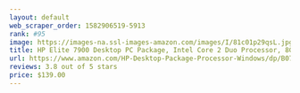 ```yaml
---
layout: default 
﻿web_scraper_order: 1582906519-5913
rank: #95
image: https://images-na.ssl-images-amazon.com/images/I/81c01p29qsL.jpg
title: HP Elite 7900 Desktop PC Package, Intel Core 2 Duo Processor, 8GB RAM, 500GB Hard Drive,…
url: https://www.amazon.com/HP-Desktop-Package-Processor-Windows/dp/B07JWB2RZD/ref=zg_mw_pc_95?_encoding=UTF8&psc=1&refRID=EM7YADC22S0GE9S6JC4D
reviews: 3.8 out of 5 stars
price: $139.00 
---
```

